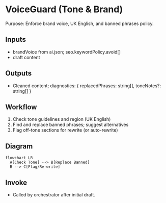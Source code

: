 # VoiceGuard (Tone & Brand)

Purpose: Enforce brand voice, UK English, and banned phrases policy.

## Inputs
- brandVoice from ai.json; seo.keywordPolicy.avoid[]
- draft content

## Outputs
- Cleaned content; diagnostics: { replacedPhrases: string[], toneNotes?: string[] }

## Workflow
1) Check tone guidelines and region (UK English)
2) Find and replace banned phrases; suggest alternatives
3) Flag off-tone sections for rewrite (or auto-rewrite)

## Diagram
```mermaid
flowchart LR
  A[Check Tone] --> B[Replace Banned]
  B --> C[Flag/Re-write]
```

## Invoke
- Called by orchestrator after initial draft.
